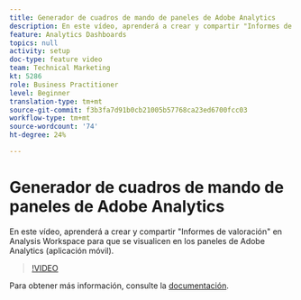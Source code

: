```yaml
---
title: Generador de cuadros de mando de paneles de Adobe Analytics
description: En este vídeo, aprenderá a crear y compartir "Informes de valoración" en Analysis Workspace para que se visualicen en los paneles de Adobe Analytics (aplicación móvil).
feature: Analytics Dashboards
topics: null
activity: setup
doc-type: feature video
team: Technical Marketing
kt: 5286
role: Business Practitioner
level: Beginner
translation-type: tm+mt
source-git-commit: f3b3fa7d91b0cb21005b57768ca23ed6700fcc03
workflow-type: tm+mt
source-wordcount: '74'
ht-degree: 24%

---
```



# Generador de cuadros de mando de paneles de Adobe Analytics

En este vídeo, aprenderá a crear y compartir &quot;Informes de valoración&quot; en Analysis Workspace para que se visualicen en los paneles de Adobe Analytics (aplicación móvil).

>[!VIDEO](https://video.tv.adobe.com/v/34544/?quality=12)

Para obtener más información, consulte la [documentación](https://docs.adobe.com/help/es-ES/analytics/analyze/mobapp/home.html).
